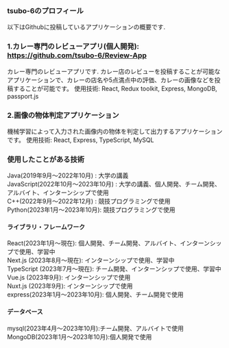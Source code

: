 ### tsubo-6のプロフィール

以下はGithubに投稿しているアプリケーションの概要です.

### 1.カレー専門のレビューアプリ(個人開発): https://github.com/tsubo-6/Review-App

カレー専門のレビューアプリです.
カレー店のレビューを投稿することが可能なアプリケーションで、カレーの店名や5点満点中の評価、カレーの画像などを投稿することが可能です。
使用技術: React, Redux toolkit, Express, MongoDB, passport.js

### 2.画像の物体判定アプリケーション
機械学習によって入力された画像内の物体を判定して出力するアプリケーションです。
使用技術: React, Express, TypeScript, MySQL

### 使用したことがある技術
Java(2019年9月〜2022年10月) : 大学の講義  
JavaScript(2022年10月〜2023年10月) : 大学の講義、個人開発、チーム開発、アルバイト、インターンシップで使用  
C++(2022年9月〜2022年12月) : 競技プログラミングで使用  
Python(2023年1月〜2023年10月): 競技プログラミングで使用  

#### ライブラリ・フレームワーク
React(2023年1月〜現在): 個人開発、チーム開発、アルバイト、インターンシップで使用、学習中  
Next.js (2023年8月〜現在): インターンシップで使用、学習中  
TypeScript (2023年7月〜現在): チーム開発、インターンシップで使用、学習中  
Vue.js (2023年9月): インターンシップで使用  
Nuxt.js (2023年9月): インターンシップで使用  
express(2023年1月〜2023年10月): 個人開発、チーム開発で使用  

#### データベース
mysql(2023年4月〜2023年10月):チーム開発、アルバイトで使用  
MongoDB(2023年1月〜2023年10月):個人開発で使用  

<!--
**tsubo-6/tsubo-6** is a ✨ _special_ ✨ repository because its `README.md` (this file) appears on your GitHub profile.

Here are some ideas to get you started:

- 🔭 I’m currently working on ...
- 🌱 I’m currently learning ...
- 👯 I’m looking to collaborate on ...
- 🤔 I’m looking for help with ...
- 💬 Ask me about ...
- 📫 How to reach me: ...
- 😄 Pronouns: ...
- ⚡ Fun fact: ...
-->
